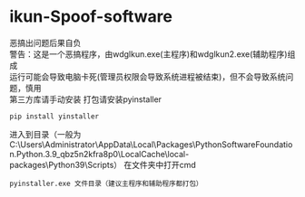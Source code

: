# ikun-Spoof-software
恶搞出问题后果自负  
警告：这是一个恶搞程序，由wdglkun.exe(主程序)和wdglkun2.exe(辅助程序)组成  
运行可能会导致电脑卡死(管理员权限会导致系统进程被结束)，但不会导致系统问题，慎用  
第三方库请手动安装
打包请安装pyinstaller
```
pip install yinstaller
```
进入到目录（一般为C:\Users\Administrator\AppData\Local\Packages\PythonSoftwareFoundation.Python.3.9_qbz5n2kfra8p0\LocalCache\local-packages\Python39\Scripts）
在文件夹中打开cmd
```
pyinstaller.exe 文件目录（建议主程序和辅助程序都打包）
```
